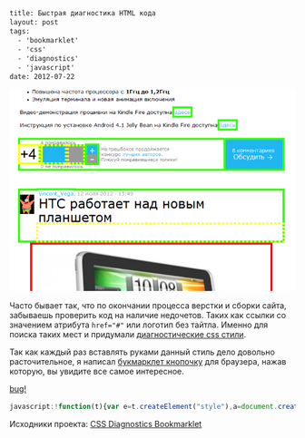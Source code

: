 ```
title: Быстрая диагностика HTML кода
layout: post
tags:
  - 'bookmarklet'
  - 'css'
  - 'diagnostics'
  - 'javascript'
date: 2012-07-22
```

![Отображение недочетов на странице](/images/css-diagnostics-bookmarklet/css-diagnostics-bookmarklet__preview.png)

Часто бывает так, что по окончании процесса верстки и сборки сайта, забываешь проверить код на наличие недочетов. Таких как ссылки со значением атрибута `href="#"` или логотип без тайтла.
Именно для поиска таких мест и придумали [диагностические css стили](//css-tricks.com/snippets/css/css-diagnostics/).

Так как каждый раз вставлять руками данный стиль дело довольно расточительное, я написал [букмарклет кнопочку](//ru.wikipedia.org/wiki/Букмарклет) для браузера, нажав которую, вы увидите все самое интересное.

<a class="b-bookmarklet" href="javascript:!function(t){var e=t.createElement('style'),a=document.createTextNode('div:empty,span:empty,li:empty,p:empty,td:empty,th:empty{padding:20px;border:5px dotted #ff0!important}*[alt=\'\'],*[title=\'\'],*[class=\'\'],*[id=\'\'],a[href=\'\'],a[href=\'#\']{border:5px solid #ff0!important}applet,basefont,center,dir,font,isindex,menu,s,strike,u{border:5px dotted red!important}*[background],*[bgcolor],*[clear],*[color],*[compact],*[noshade],*[nowrap],*[size],*[start],*[bottommargin],*[leftmargin],*[rightmargin],*[topmargin],*[marginheight],*[marginwidth],*[alink],*[link],*[text],*[vlink],*[align],*[valign],*[hspace],*[vspace],*[height],*[width],ul[type],ol[type],li[type]{border:5px solid red!important}input[type=\'button\'],big,tt{border:5px dotted #3f0!important}*[border],a[target],table[cellpadding],table[cellspacing],*[name]{border:5px solid #3f0!important}');e.appendChild(a),t.head.appendChild(e)}(document);void(0);" title="Кто не спрятался, я не виноват">bug!</a>

```javascript
javascript:!function(t){var e=t.createElement("style"),a=document.createTextNode('div:empty,span:empty,li:empty,p:empty,td:empty,th:empty{padding:20px;border:5px dotted #ff0!important}*[alt=""],*[title=""],*[class=""],*[id=""],a[href=""],a[href="#"]{border:5px solid #ff0!important}applet,basefont,center,dir,font,isindex,menu,s,strike,u{border:5px dotted red!important}*[background],*[bgcolor],*[clear],*[color],*[compact],*[noshade],*[nowrap],*[size],*[start],*[bottommargin],*[leftmargin],*[rightmargin],*[topmargin],*[marginheight],*[marginwidth],*[alink],*[link],*[text],*[vlink],*[align],*[valign],*[hspace],*[vspace],*[height],*[width],ul[type],ol[type],li[type]{border:5px solid red!important}input[type="button"],big,tt{border:5px dotted #3f0!important}*[border],a[target],table[cellpadding],table[cellspacing],*[name]{border:5px solid #3f0!important}');e.appendChild(a),t.head.appendChild(e)}(document);void(0);
```

Исходники проекта: [CSS Diagnostics Bookmarklet](//github.com/VovanR/css-diagnostics-bookmarklet)
